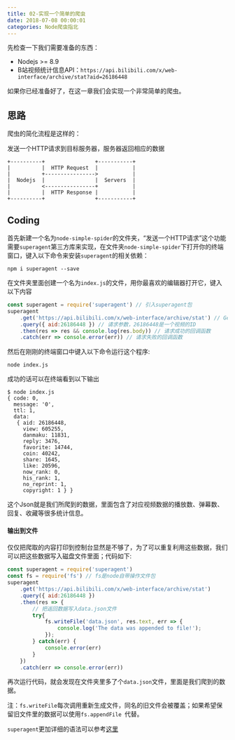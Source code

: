 ```yaml
---
title: 02-实现一个简单的爬虫
date: 2018-07-08 00:00:01
categories: Node爬虫指北
---
```

先检查一下我们需要准备的东西：

- Nodejs >= 8.9
- B站视频统计信息API：`https://api.bilibili.com/x/web-interface/archive/stat?aid=26186448`

如果你已经准备好了，在这一章我们会实现一个非常简单的爬虫。

## 思路

爬虫的简化流程是这样的：

发送一个HTTP请求到目标服务器，服务器返回相应的数据

```
+----------+                +-----------+
|          |  HTTP Request  |           |
|          +---------------->           |
|  Nodejs  |                |  Servers  |
|          <----------------+           |
|          |  HTTP Response |           |
+----------+                +-----------+

```

## Coding 

首先新建一个名为`node-simple-spider`的文件夹，“发送一个HTTP请求”这个功能需要`superagent`第三方库来实现，在文件夹`node-simple-spider`下打开你的终端窗口，键入以下命令来安装`superagent`的相关依赖：

```shell
npm i superagent --save
```

在文件夹里面创建一个名为`index.js`的文件，用你最喜欢的编辑器打开它，键入以下内容

```javascript
const superagent = require('superagent') // 引入superagent包
superagent
	.get('https://api.bilibili.com/x/web-interface/archive/stat') // Get请求url
	.query({ aid:26186448 }) // 请求参数，26186448是一个视频的ID
	.then(res => res && console.log(res.body)) // 请求成功的回调函数
	.catch(err => console.error(err)) // 请求失败的回调函数
```

然后在刚刚的终端窗口中键入以下命令运行这个程序:

```shell
node index.js
```

成功的话可以在终端看到以下输出

```shell
$ node index.js
{ code: 0,
  message: '0',
  ttl: 1,
  data:
   { aid: 26186448,
     view: 605255,
     danmaku: 11831,
     reply: 3476,
     favorite: 14744,
     coin: 40242,
     share: 1645,
     like: 20596,
     now_rank: 0,
     his_rank: 1,
     no_reprint: 1,
     copyright: 1 } }
```

这个Json就是我们所爬到的数据，里面包含了对应视频数据的播放数、弹幕数、回复、收藏等很多统计信息。

<!--more-->

#### 输出到文件

仅仅把爬取的内容打印到控制台显然是不够了，为了可以重复利用这些数据，我们可以把这些数据写入磁盘文件里面；代码如下:

```javascript
const superagent = require('superagent')
const fs = require('fs') // fs是node自带操作文件包
superagent
	.get('https://api.bilibili.com/x/web-interface/archive/stat')
	.query({ aid:26186448 })
	.then(res => {
		// 把返回数据写入data.json文件
		try{
			fs.writeFile('data.json', res.text, err => {
  				console.log('The data was appended to file!');
			});
		} catch(err) {
			console.error(err)
		}
	})
	.catch(err => console.error(err))

```

再次运行代码，就会发现在文件夹里多了个`data.json`文件，里面是我们爬到的数据。

注：`fs.writeFile`每次调用重新生成文件，同名的旧文件会被覆盖；如果希望保留旧文件里的数据可以使用`fs.appendFile `代替。

`superagent`更加详细的语法可以参考[这里](https://www.npmjs.com/package/superagent)



